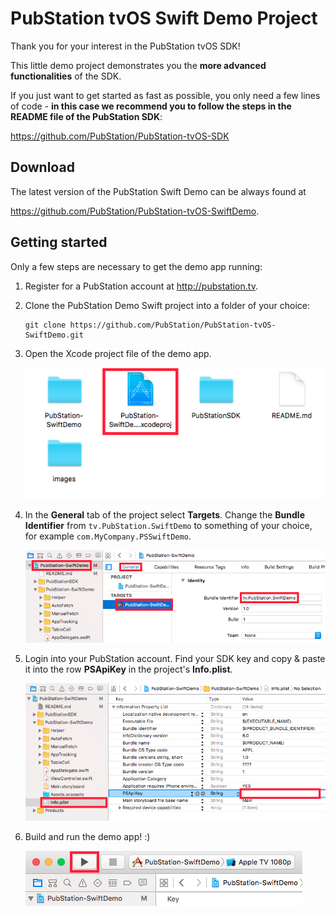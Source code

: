 PubStation tvOS Swift Demo Project
==================================

Thank you for your interest in the PubStation tvOS SDK!

This little demo project demonstrates you the **more advanced functionalities** of the SDK.

If you just want to get started as fast as possible, you only need a few lines of code - **in this
case we recommend you to follow the steps in the README file of the PubStation SDK**:

https://github.com/PubStation/PubStation-tvOS-SDK

Download
--------

The latest version of the PubStation Swift Demo can be always found at

https://github.com/PubStation/PubStation-tvOS-SwiftDemo.

Getting started
---------------

Only a few steps are necessary to get the demo app running:

1. Register for a PubStation account at http://pubstation.tv.

2. Clone the PubStation Demo Swift project into a folder of your choice:

    ```
    git clone https://github.com/PubStation/PubStation-tvOS-SwiftDemo.git
    ```

3. Open the Xcode project file of the demo app.

   ![Open project file](images/1_open_project.png)

4. In the **General** tab of the project select **Targets**. Change the **Bundle Identifier**
   from `tv.PubStation.SwiftDemo` to something of your choice, for example `com.MyCompany.PSSwiftDemo`.

   ![Change the Bundle Identifier](images/2_change_bundle_id.png)

5. Login into your PubStation account. Find your SDK key and copy &  paste it into the row **PSApiKey**
   in the project's **Info.plist**.

   ![Insert PubStation SDK key](images/3_insert_api_key.png)

6. Build and run the demo app! :)

   ![Build and run](images/4_build_and_run.png)

